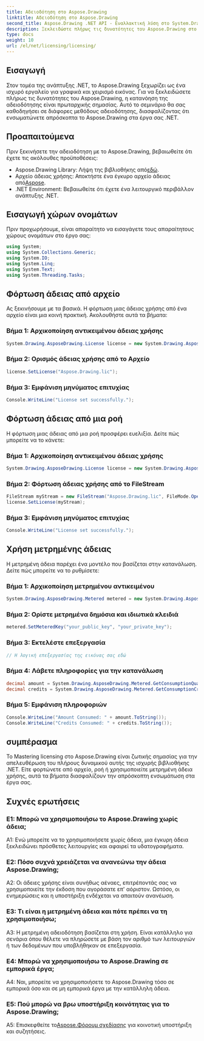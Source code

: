 ```yaml
---
title: Αδειοδότηση στο Aspose.Drawing
linktitle: Αδειοδότηση στο Aspose.Drawing
second_title: Aspose.Drawing .NET API - Εναλλακτική λύση στο System.Drawing.Common
description: Ξεκλειδώστε πλήρως τις δυνατότητες του Aspose.Drawing στο .NET. Κύρια άδεια χρήσης για απρόσκοπτη ενσωμάτωση. Κάντε λήψη τώρα και αναβαθμίστε τα γραφικά και τη χειραγώγηση της εικόνας σας.
type: docs
weight: 10
url: /el/net/licensing/licensing/
---
```

## Εισαγωγή

Στον τομέα της ανάπτυξης .NET, το Aspose.Drawing ξεχωρίζει ως ένα ισχυρό εργαλείο για γραφικά και χειρισμό εικόνας. Για να ξεκλειδώσετε πλήρως τις δυνατότητες του Aspose.Drawing, η κατανόηση της αδειοδότησης είναι πρωταρχικής σημασίας. Αυτό το σεμινάριο θα σας καθοδηγήσει σε διάφορες μεθόδους αδειοδότησης, διασφαλίζοντας ότι ενσωματώνετε απρόσκοπτα το Aspose.Drawing στα έργα σας .NET.

## Προαπαιτούμενα

Πριν ξεκινήσετε την αδειοδότηση με το Aspose.Drawing, βεβαιωθείτε ότι έχετε τις ακόλουθες προϋποθέσεις:

-  Aspose.Drawing Library: Λήψη της βιβλιοθήκης από[εδώ](https://releases.aspose.com/drawing/net/).
-  Αρχείο άδειας χρήσης: Αποκτήστε ένα έγκυρο αρχείο άδειας από[Aspose](https://purchase.aspose.com/buy).
- .NET Environment: Βεβαιωθείτε ότι έχετε ένα λειτουργικό περιβάλλον ανάπτυξης .NET.

## Εισαγωγή χώρων ονομάτων

Πριν προχωρήσουμε, είναι απαραίτητο να εισαγάγετε τους απαραίτητους χώρους ονομάτων στο έργο σας:

```csharp
using System;
using System.Collections.Generic;
using System.IO;
using System.Linq;
using System.Text;
using System.Threading.Tasks;
```

## Φόρτωση άδειας από αρχείο

Ας ξεκινήσουμε με τα βασικά. Η φόρτωση μιας άδειας χρήσης από ένα αρχείο είναι μια κοινή πρακτική. Ακολουθήστε αυτά τα βήματα:

### Βήμα 1: Αρχικοποίηση αντικειμένου άδειας χρήσης

```csharp
System.Drawing.AsposeDrawing.License license = new System.Drawing.AsposeDrawing.License();
```

### Βήμα 2: Ορισμός άδειας χρήσης από το Αρχείο

```csharp
license.SetLicense("Aspose.Drawing.lic");
```

### Βήμα 3: Εμφάνιση μηνύματος επιτυχίας

```csharp
Console.WriteLine("License set successfully.");
```

## Φόρτωση άδειας από μια ροή

Η φόρτωση μιας άδειας από μια ροή προσφέρει ευελιξία. Δείτε πώς μπορείτε να το κάνετε:

### Βήμα 1: Αρχικοποίηση αντικειμένου άδειας χρήσης

```csharp
System.Drawing.AsposeDrawing.License license = new System.Drawing.AsposeDrawing.License();
```

### Βήμα 2: Φόρτωση άδειας χρήσης από το FileStream

```csharp
FileStream myStream = new FileStream("Aspose.Drawing.lic", FileMode.Open);
license.SetLicense(myStream);
```

### Βήμα 3: Εμφάνιση μηνύματος επιτυχίας

```csharp
Console.WriteLine("License set successfully.");
```

## Χρήση μετρημένης άδειας

Η μετρημένη άδεια παρέχει ένα μοντέλο που βασίζεται στην κατανάλωση. Δείτε πώς μπορείτε να το ρυθμίσετε:

### Βήμα 1: Αρχικοποίηση μετρημένου αντικειμένου

```csharp
System.Drawing.AsposeDrawing.Metered metered = new System.Drawing.AsposeDrawing.Metered();
```

### Βήμα 2: Ορίστε μετρημένα δημόσια και ιδιωτικά κλειδιά

```csharp
metered.SetMeteredKey("your_public_key", "your_private_key");
```

### Βήμα 3: Εκτελέστε επεξεργασία

```csharp
// Η λογική επεξεργασίας της εικόνας σας εδώ
```

### Βήμα 4: Λάβετε πληροφορίες για την κατανάλωση

```csharp
decimal amount = System.Drawing.AsposeDrawing.Metered.GetConsumptionQuantity();
decimal credits = System.Drawing.AsposeDrawing.Metered.GetConsumptionCredit();
```

### Βήμα 5: Εμφάνιση πληροφοριών

```csharp
Console.WriteLine("Amount Consumed: " + amount.ToString());
Console.WriteLine("Credits Consumed: " + credits.ToString());
```

## συμπέρασμα

Το Mastering licensing στο Aspose.Drawing είναι ζωτικής σημασίας για την απελευθέρωση του πλήρους δυναμικού αυτής της ισχυρής βιβλιοθήκης .NET. Είτε φορτώνετε από αρχείο, ροή ή χρησιμοποιείτε μετρημένη άδεια χρήσης, αυτά τα βήματα διασφαλίζουν την απρόσκοπτη ενσωμάτωση στα έργα σας.

## Συχνές ερωτήσεις

### Ε1: Μπορώ να χρησιμοποιήσω το Aspose.Drawing χωρίς άδεια;

A1: Ενώ μπορείτε να το χρησιμοποιήσετε χωρίς άδεια, μια έγκυρη άδεια ξεκλειδώνει πρόσθετες λειτουργίες και αφαιρεί τα υδατογραφήματα.

### Ε2: Πόσο συχνά χρειάζεται να ανανεώνω την άδεια Aspose.Drawing;

A2: Οι άδειες χρήσης είναι συνήθως αέναες, επιτρέποντάς σας να χρησιμοποιείτε την έκδοση που αγοράσατε επ' αόριστον. Ωστόσο, οι ενημερώσεις και η υποστήριξη ενδέχεται να απαιτούν ανανέωση.

### Ε3: Τι είναι η μετρημένη άδεια και πότε πρέπει να τη χρησιμοποιήσω;

A3: Η μετρημένη αδειοδότηση βασίζεται στη χρήση. Είναι κατάλληλο για σενάρια όπου θέλετε να πληρώσετε με βάση τον αριθμό των λειτουργιών ή των δεδομένων που υποβλήθηκαν σε επεξεργασία.

### Ε4: Μπορώ να χρησιμοποιήσω το Aspose.Drawing σε εμπορικά έργα;

A4: Ναι, μπορείτε να χρησιμοποιήσετε το Aspose.Drawing τόσο σε εμπορικά όσο και σε μη εμπορικά έργα με την κατάλληλη άδεια.

### Ε5: Πού μπορώ να βρω υποστήριξη κοινότητας για το Aspose.Drawing;

 A5: Επισκεφθείτε το[Aspose.Φόρουμ σχεδίασης](https://forum.aspose.com/c/diagram/17) για κοινοτική υποστήριξη και συζητήσεις.